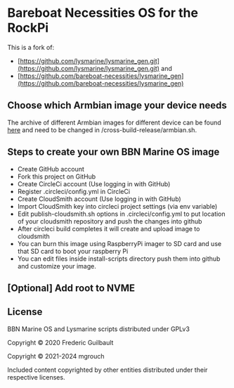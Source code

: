 # Bareboat Necessities OS for the RockPi
This is a fork of:
- [https://github.com/lysmarine/lysmarine_gen.git](https://github.com/lysmarine/lysmarine_gen.git) and
- [https://github.com/bareboat-necessities/lysmarine_gen](https://github.com/bareboat-necessities/lysmarine_gen)

## Choose which Armbian image your device needs
The archive of different Armbian images for different device can be found [here](https://armbian.tnahosting.net/archive) and need to be changed in /cross-build-release/armbian.sh.

## Steps to create your own BBN Marine OS image

* Create GitHub account
* Fork this project on GitHub
* Create CircleCi account (Use logging in with GitHub)
* Register .circleci/config.yml in CircleCi
* Create CloudSmith account (Use logging in with GitHub)
* Import CloudSmith key into circleci project settings (via env variable)
* Edit publish-cloudsmith.sh options in .circleci/config.yml to put location of your cloudsmith repository and push the changes into github
* After circleci build completes it will create and upload image to cloudsmith
* You can burn this image using RaspberryPi imager to SD card and use that SD card to boot your raspberry Pi
* You can edit files inside install-scripts directory push them into github and customize your image.

## [Optional] Add root to NVME

## License

BBN Marine OS and Lysmarine scripts distributed under GPLv3

Copyright © 2020 Frederic Guilbault

Copyright © 2021-2024 mgrouch

Included content copyrighted by other entities distributed under their respective licenses.
